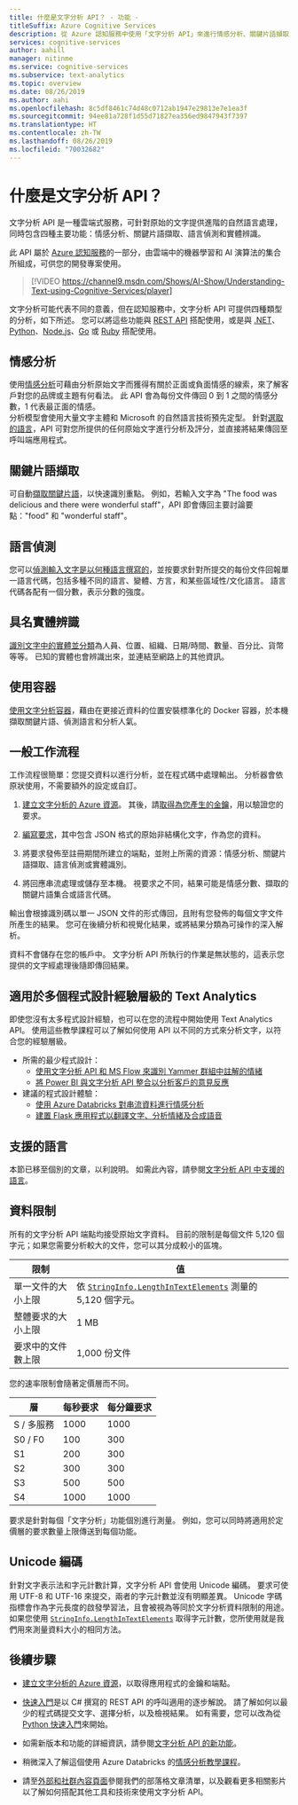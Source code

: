 ```yaml
---
title: 什麼是文字分析 API？ - 功能 -
titleSuffix: Azure Cognitive Services
description: 從 Azure 認知服務中使用「文字分析 API」來進行情感分析、關鍵片語擷取、語言偵測和實體辨識。
services: cognitive-services
author: aahill
manager: nitinme
ms.service: cognitive-services
ms.subservice: text-analytics
ms.topic: overview
ms.date: 08/26/2019
ms.author: aahi
ms.openlocfilehash: 8c5df8461c74d48c0712ab1947e29813e7e1ea3f
ms.sourcegitcommit: 94ee81a728f1d55d71827ea356ed9847943f7397
ms.translationtype: HT
ms.contentlocale: zh-TW
ms.lasthandoff: 08/26/2019
ms.locfileid: "70032682"
---
```

# <a name="what-is-the-text-analytics-api"></a>什麼是文字分析 API？

文字分析 API 是一種雲端式服務，可針對原始的文字提供進階的自然語言處理，同時包含四種主要功能：情感分析、關鍵片語擷取、語言偵測和實體辨識。

此 API 屬於 [Azure 認知服務](https://docs.microsoft.com/azure/cognitive-services/)的一部分，由雲端中的機器學習和 AI 演算法的集合所組成，可供您的開發專案使用。

> [!VIDEO https://channel9.msdn.com/Shows/AI-Show/Understanding-Text-using-Cognitive-Services/player]

文字分析可能代表不同的意義，但在認知服務中，文字分析 API 可提供四種類型的分析，如下所述。 您可以將這些功能與 [REST API](https://westus.dev.cognitive.microsoft.com/docs/services/TextAnalytics-V2-1/) 搭配使用，或是與 [.NET](quickstarts/csharp.md)、[Python](quickstarts/python-sdk.md)、[Node.js](quickstarts/nodejs-sdk.md)、[Go](quickstarts/go-sdk.md) 或 [Ruby](quickstarts/ruby-sdk.md) 搭配使用。

## <a name="sentiment-analysis"></a>情感分析
使用[情感分析](how-tos/text-analytics-how-to-sentiment-analysis.md)可藉由分析原始文字而獲得有關於正面或負面情感的線索，來了解客戶對您的品牌或主題有何看法。 此 API 會為每份文件傳回 0 到 1 之間的情感分數，1 代表最正面的情感。<br /> 分析模型會使用大量文字主體和 Microsoft 的自然語言技術預先定型。 針對[選取的語言](text-analytics-supported-languages.md)，API 可對您所提供的任何原始文字進行分析及評分，並直接將結果傳回至呼叫端應用程式。

## <a name="key-phrase-extraction"></a>關鍵片語擷取
可自動[擷取關鍵片語](how-tos/text-analytics-how-to-keyword-extraction.md)，以快速識別重點。 例如，若輸入文字為 "The food was delicious and there were wonderful staff"，API 即會傳回主要討論要點："food" 和 "wonderful staff"。

## <a name="language-detection"></a>語言偵測
您可以[偵測輸入文字是以何種語言撰寫的](how-tos/text-analytics-how-to-language-detection.md)，並按要求針對所提交的每份文件回報單一語言代碼，包括多種不同的語言、變體、方言，和某些區域性/文化語言。 語言代碼各配有一個分數，表示分數的強度。

## <a name="named-entity-recognition"></a>具名實體辨識
[識別文字中的實體並分類](how-tos/text-analytics-how-to-entity-linking.md)為人員、位置、組織、日期/時間、數量、百分比、貨幣等等。 已知的實體也會辨識出來，並連結至網路上的其他資訊。

## <a name="use-containers"></a>使用容器

[使用文字分析容器](how-tos/text-analytics-how-to-install-containers.md)，藉由在更接近資料的位置安裝標準化的 Docker 容器，於本機擷取關鍵片語、偵測語言和分析人氣。

## <a name="typical-workflow"></a>一般工作流程

工作流程很簡單：您提交資料以進行分析，並在程式碼中處理輸出。 分析器會依原狀使用，不需要額外的設定或自訂。

1. [建立文字分析的 Azure 資源](../cognitive-services-apis-create-account.md)。 其後，請[取得為您產生的金鑰](../cognitive-services-apis-create-account.md#get-the-keys-for-your-resource)，用以驗證您的要求。

2. [編寫要求](how-tos/text-analytics-how-to-call-api.md#json-schema)，其中包含 JSON 格式的原始非結構化文字，作為您的資料。

3. 將要求發佈至註冊期間所建立的端點，並附上所需的資源：情感分析、關鍵片語擷取、語言偵測或實體識別。

4. 將回應串流處理或儲存至本機。 視要求之不同，結果可能是情感分數、擷取的關鍵片語集合或語言代碼。

輸出會根據識別碼以單一 JSON 文件的形式傳回，且附有您發佈的每個文字文件所產生的結果。 您可在後續分析和視覺化結果，或將結果分類為可操作的深入解析。

資料不會儲存在您的帳戶中。 文字分析 API 所執行的作業是無狀態的，這表示您提供的文字經處理後隨即傳回結果。

## <a name="text-analytics-for-multiple-programming-experience-levels"></a>適用於多個程式設計經驗層級的 Text Analytics

即使您沒有太多程式設計經驗，也可以在您的流程中開始使用 Text Analytics API。 使用這些教學課程可以了解如何使用 API 以不同的方式來分析文字，以符合您的經驗層級。 

* 所需的最少程式設計：
    * [使用文字分析 API 和 MS Flow 來識別 Yammer 群組中註解的情緒](https://docs.microsoft.com/Yammer/integrate-yammer-with-other-apps/sentiment-analysis-flow-azure?toc=%2F%2Fazure%2Fcognitive-services%2Ftext-analytics%2Ftoc.json&bc=%2F%2Fazure%2Fbread%2Ftoc.json)
    * [將 Power BI 與文字分析 API 整合以分析客戶的意見反應](tutorials/tutorial-power-bi-key-phrases.md)
* 建議的程式設計體驗：
    * [使用 Azure Databricks 對串流資料進行情感分析](https://docs.microsoft.com/azure/azure-databricks/databricks-sentiment-analysis-cognitive-services?toc=%2F%2Fazure%2Fcognitive-services%2Ftext-analytics%2Ftoc.json&bc=%2F%2Fazure%2Fbread%2Ftoc.json)
    * [建置 Flask 應用程式以翻譯文字、分析情緒及合成語音](https://docs.microsoft.com/azure/cognitive-services/translator/tutorial-build-flask-app-translation-synthesis?toc=%2F%2Fazure%2Fcognitive-services%2Ftext-analytics%2Ftoc.json&bc=%2F%2Fazure%2Fbread%2Ftoc.json)


<a name="supported-languages"></a>

## <a name="supported-languages"></a>支援的語言

本節已移至個別的文章，以利說明。 如需此內容，請參閱[文字分析 API 中支援的語言](text-analytics-supported-languages.md)。

<a name="data-limits"></a>

## <a name="data-limits"></a>資料限制

所有的文字分析 API 端點均接受原始文字資料。 目前的限制是每個文件 5,120 個字元；如果您需要分析較大的文件，您可以其分成較小的區塊。

| 限制 | 值 |
|------------------------|---------------|
| 單一文件的大小上限 | 依 [`StringInfo.LengthInTextElements`](https://docs.microsoft.com/dotnet/api/system.globalization.stringinfo.lengthintextelements) 測量的 5,120 個字元。 |
| 整體要求的大小上限 | 1 MB |
| 要求中的文件數上限 | 1,000 份文件 |

您的速率限制會隨著定價層而不同。

| 層          | 每秒要求 | 每分鐘要求 |
|---------------|---------------------|---------------------|
| S / 多服務 | 1000                | 1000                |
| S0 / F0         | 100                 | 300                 |
| S1            | 200                 | 300                 |
| S2            | 300                 | 300                 |
| S3            | 500                 | 500                 |
| S4            | 1000                | 1000                |

要求是針對每個「文字分析」功能個別進行測量。 例如，您可以同時將適用於定價層的要求數量上限傳送到每個功能。      

## <a name="unicode-encoding"></a>Unicode 編碼

針對文字表示法和字元計數計算，文字分析 API 會使用 Unicode 編碼。 要求可使用 UTF-8 和 UTF-16 來提交，兩者的字元計數並沒有明顯差異。 Unicode 字碼指標會作為字元長度的啟發學習法，且會被視為等同於文字分析資料限制的用途。 如果您使用 [`StringInfo.LengthInTextElements`](https://docs.microsoft.com/dotnet/api/system.globalization.stringinfo.lengthintextelements) 取得字元計數，您所使用就是我們用來測量資料大小的相同方法。

## <a name="next-steps"></a>後續步驟

+ [建立文字分析的 Azure 資源](../cognitive-services-apis-create-account.md)，以取得應用程式的金鑰和端點。

+ [快速入門](quickstarts/csharp.md)是以 C# 撰寫的 REST API 的呼叫適用的逐步解說。 請了解如何以最少的程式碼提交文字、選擇分析，以及檢視結果。 如有需要，您可以改為從 [Python 快速入門](quickstarts/python.md)來開始。

+ 如需新版本和功能的詳細資訊，請參閱[文字分析 API 的新功能](whats-new.md)。

+ 稍微深入了解這個使用 Azure Databricks 的[情感分析教學課程](https://docs.microsoft.com/azure/azure-databricks/databricks-sentiment-analysis-cognitive-services)。

+ 請至[外部和社群內容頁面](text-analytics-resource-external-community.md)參閱我們的部落格文章清單，以及觀看更多相關影片以了解如何搭配其他工具和技術來使用文字分析 API。
